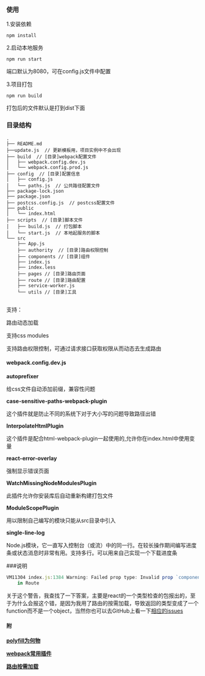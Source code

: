 ### 使用

1.安装依赖

```
npm install
```

2.启动本地服务

```
npm run start
```

端口默认为8080，可在config.js文件中配置

3.项目打包

```
npm run build
```

打包后的文件默认是打到dist下面

### 目录结构

```
.
├── README.md
├──update.js  // 更新模板用，项目实例中不会出现
├── build  // [目录]webpack配置文件
│   ├── webpack.config.dev.js
│   └── webpack.config.prod.js
├── config  // [目录]配置信息
│   ├── config.js
│   └── paths.js  // 公共路径配置文件
├── package-lock.json
├── package.json
├── postcss.config.js  // postcss配置文件
├── public
│   └── index.html
├── scripts  // [目录]脚本文件
│   ├── build.js  // 打包脚本
│   └── start.js  // 本地起服务的脚本
└── src
    ├── App.js
    ├── authority  // [目录]路由权限控制
    ├── components // [目录]组件
    ├── index.js
    ├── index.less
    ├── pages // [目录]路由页面
    ├── route // [目录]路由配置
    ├── service-worker.js
    └── utils // [目录]工具


```
支持：

路由动态加载

支持css modules

支持路由权限控制，可通过请求接口获取权限从而动态去生成路由

#### webpack.config.dev.js

**autoprefixer**

给css文件自动添加前缀，兼容性问题

**case-sensitive-paths-webpack-plugin**

这个插件就是防止不同的系统下对于大小写的问题导致路径出错

**InterpolateHtmlPlugin**

这个插件是配合html-webpack-plugin一起使用的,允许你在index.html中使用变量

**react-error-overlay**

强制显示错误页面

**WatchMissingNodeModulesPlugin**

此插件允许你安装库后自动重新构建打包文件

**ModuleScopePlugin**

用以限制自己编写的模块只能从src目录中引入

**single-line-log**

Node.js模块，它一直写入控制台（或流）中的同一行。在较长操作期间编写进度条或状态消息时非常有用。支持多行。可以用来自己实现一个下载进度条

###说明



```js
VM11304 index.js:1384 Warning: Failed prop type: Invalid prop `component` of type `object` supplied to `Route`, expected `function`.
    in Route
```
关于这个警告，我查找了一下答案，主要是react的一个类型检查的包报出的，至于为什么会报这个错，是因为我用了路由的按需加载，导致返回的类型变成了一个function而不是一个object，当然你也可以去GitHub上看一下[相应的issues](https://github.com/ReactTraining/react-router/issues/6471)

#### 附
**[polyfill为何物](https://juejin.im/post/5a579bc7f265da3e38496ba1)**

**[webpack常用插件](https://juejin.im/entry/5b0d5fa5518825153d28aec4)**

**[路由按需加载](https://reacttraining.com/react-router/web/guides/code-splitting)**


